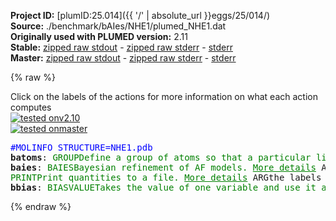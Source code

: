 **Project ID:** [plumID:25.014]({{ '/' | absolute_url }}eggs/25/014/)  
**Source:** ./benchmark/bAIes/NHE1/plumed_NHE1.dat  
**Originally used with PLUMED version:** 2.11  
**Stable:** [zipped raw stdout](plumed_NHE1.dat.plumed.stdout.txt.zip) - [zipped raw stderr](plumed_NHE1.dat.plumed.stderr.txt.zip) - [stderr](plumed_NHE1.dat.plumed.stderr)  
**Master:** [zipped raw stdout](plumed_NHE1.dat.plumed_master.stdout.txt.zip) - [zipped raw stderr](plumed_NHE1.dat.plumed_master.stderr.txt.zip) - [stderr](plumed_NHE1.dat.plumed_master.stderr)  

{% raw %}
<div class="plumedpreheader">
<div class="headerInfo" id="value_details_data/./benchmark/bAIes/NHE1/plumed_NHE1.dat"> Click on the labels of the actions for more information on what each action computes </div>
<div class="containerBadge">
<div class="headerBadge"><a href="plumed_NHE1.dat.plumed.stderr"><img src="https://img.shields.io/badge/v2.10-failed-red.svg" alt="tested onv2.10" /></a></div>
<div class="headerBadge"><a href="plumed_NHE1.dat.plumed_master.stderr"><img src="https://img.shields.io/badge/master-passing-green.svg" alt="tested onmaster" /></a></div>
</div>
</div>
<pre class="plumedlisting">
<span style="color:blue" class="comment">#MOLINFO STRUCTURE=NHE1.pdb</span>
<b name="data/./benchmark/bAIes/NHE1/plumed_NHE1.datbatoms" onclick='showPath("data/./benchmark/bAIes/NHE1/plumed_NHE1.dat","data/./benchmark/bAIes/NHE1/plumed_NHE1.datbatoms","data/./benchmark/bAIes/NHE1/plumed_NHE1.datbatoms","brown")'>batoms</b>: <span class="plumedtooltip" style="color:green">GROUP<span class="right">Define a group of atoms so that a particular list of atoms can be referenced with a single label in definitions of CVs or virtual atoms. <a href="https://www.plumed.org/doc-master/user-doc/html/GROUP" style="color:green">More details</a><i></i></span></span> <span class="plumedtooltip">NDX_FILE<span class="right">the name of index file (gromacs syntax)<i></i></span></span>=atom_list_matrix.ndx <span class="plumedtooltip">NDX_GROUP<span class="right">the name of the group to be imported (gromacs syntax) - first group found is used by default<i></i></span></span>=batoms
<span style="display:none;" id="data/./benchmark/bAIes/NHE1/plumed_NHE1.datbatoms">The GROUP action with label <b>batoms</b> calculates something</span><b name="data/./benchmark/bAIes/NHE1/plumed_NHE1.datbaies" onclick='showPath("data/./benchmark/bAIes/NHE1/plumed_NHE1.dat","data/./benchmark/bAIes/NHE1/plumed_NHE1.datbaies","data/./benchmark/bAIes/NHE1/plumed_NHE1.datbaies","brown")'>baies</b>: <span class="plumedtooltip" style="color:green">BAIES<span class="right">Bayesian refinement of AF models. <a href="https://www.plumed.org/doc-master/user-doc/html/BAIES" style="color:green">More details</a><i></i></span></span> <span class="plumedtooltip">ATOMS<span class="right">atoms used in the calculation of bAIes energy<i></i></span></span>=<b name="data/./benchmark/bAIes/NHE1/plumed_NHE1.datbatoms">batoms</b> <span class="plumedtooltip">DATA_FILE<span class="right">file with AF2 fit parameters<i></i></span></span>=baies_gauss_matrix.dat <span class="plumedtooltip">PRIOR<span class="right">type of prior to use (NONE, JEFFREYS, CAUCHY<i></i></span></span>=JEFFREYS <span class="plumedtooltip">TEMP<span class="right">temperature in kBt units<i></i></span></span>=2.478541306
<span style="display:none;" id="data/./benchmark/bAIes/NHE1/plumed_NHE1.datbaies">The BAIES action with label <b>baies</b> calculates the following quantities:<table  align="center" frame="void" width="95%" cellpadding="5%"><tr><td width="5%"><b> Quantity </b>  </td><td><b> Description </b> </td></tr><tr><td width="5%">baies.ene</td><td>Bayesian bAIes energy</td></tr></table></span><span class="plumedtooltip" style="color:green">PRINT<span class="right">Print quantities to a file. <a href="https://www.plumed.org/doc-master/user-doc/html/PRINT" style="color:green">More details</a><i></i></span></span> <span class="plumedtooltip">ARG<span class="right">the labels of the values that you would like to print to the file<i></i></span></span>=<b name="data/./benchmark/bAIes/NHE1/plumed_NHE1.datbaies">baies.ene</b> <span class="plumedtooltip">FILE<span class="right">the name of the file on which to output these quantities<i></i></span></span>=COLVAR <span class="plumedtooltip">STRIDE<span class="right"> the frequency with which the quantities of interest should be output<i></i></span></span>=500
<span style="display:none;" id="data/./benchmark/bAIes/NHE1/plumed_NHE1.dat">The PRINT action with label <b></b> calculates something</span><b name="data/./benchmark/bAIes/NHE1/plumed_NHE1.datbbias" onclick='showPath("data/./benchmark/bAIes/NHE1/plumed_NHE1.dat","data/./benchmark/bAIes/NHE1/plumed_NHE1.datbbias","data/./benchmark/bAIes/NHE1/plumed_NHE1.datbbias","brown")'>bbias</b>: <span class="plumedtooltip" style="color:green">BIASVALUE<span class="right">Takes the value of one variable and use it as a bias <a href="https://www.plumed.org/doc-master/user-doc/html/BIASVALUE" style="color:green">More details</a><i></i></span></span> <span class="plumedtooltip">ARG<span class="right">the labels of the scalar/vector arguments whose values will be used as a bias on the system<i></i></span></span>=<b name="data/./benchmark/bAIes/NHE1/plumed_NHE1.datbaies">baies.ene</b> <span class="plumedtooltip">STRIDE<span class="right">the frequency with which the forces due to the bias should be calculated<i></i></span></span>=2
<span style="display:none;" id="data/./benchmark/bAIes/NHE1/plumed_NHE1.datbbias">The BIASVALUE action with label <b>bbias</b> calculates the following quantities:<table  align="center" frame="void" width="95%" cellpadding="5%"><tr><td width="5%"><b> Quantity </b>  </td><td><b> Description </b> </td></tr><tr><td width="5%">bbias.bias</td><td>the instantaneous value of the bias potential</td></tr><tr><td width="5%">bbias._bias</td><td>one or multiple instances of this quantity can be referenced elsewhere in the input file</td></tr></table></span></pre>
{% endraw %}
